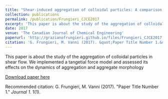 ```yaml
---
title: "Shear‐induced aggregation of colloidal particles: A comparison between two different approaches to the modelling of colloidal interactions"
collection: publications
permalink: /publication/Frungieri_CJCE2017
excerpt: 'This paper is about the study of the aggregation of colloidal particles in shear flow. We implemented a tangetial force model and assessed its effects on the dynamics of aggregation and aggregate morphology'
date: 2017
venue: 'The Canadian Journal of Chemical Engineering'
paperurl: 'http://grazianofrungieri.github.io/files/Frungieri_CJCE2017.pdf'
citation: 'G. Frungieri, M. Vanni (2017). &quot;Paper Title Number 1.&quot; <i>Journal 1</i>. 1(1).'
---
```

This paper is about the study of the aggregation of colloidal particles in shear flow. We implemented a tangetial force model and assessed its effects on the dynamics of aggregation and aggregate morphology

[Download paper here](http://grazianofrungieri.github.io/files/Frungieri_CJCE2017.pdf)

Recommended citation: G. Frungieri, M. Vanni (2017). "Paper Title Number 1." <i>Journal 1</i>. 1(1).



